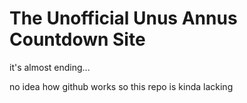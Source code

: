 # The Unofficial Unus Annus Countdown Site
it's almost ending...

no idea how github works so this repo is kinda lacking
